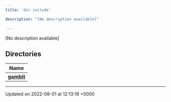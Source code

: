 ```yaml
---
title: 'dir include'

description: "[No description available]"

---
```







[No description available]

## Directories

| Name           |
| -------------- |
| **[gambit](/documentation/code/files/dir_19b419671f8af78a3603fd3d860ca891/#dir-gambit)**  |






-------------------------------

Updated on 2022-08-01 at 12:13:19 +0000
